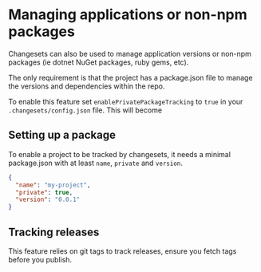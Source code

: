 # Managing applications or non-npm packages

Changesets can also be used to manage application versions or non-npm packages (ie dotnet NuGet packages, ruby gems, etc).

The only requirement is that the project has a package.json file to manage the versions and dependencies within the repo.

To enable this feature set `enablePrivatePackageTracking` to `true` in your `.changesets/config.json` file. This will become

## Setting up a package

To enable a project to be tracked by changesets, it needs a minimal package.json with at least `name`, `private` and `version`.

```json
{
  "name": "my-project",
  "private": true,
  "version": "0.0.1"
}
```

## Tracking releases

This feature relies on git tags to track releases, ensure you fetch tags before you publish.
